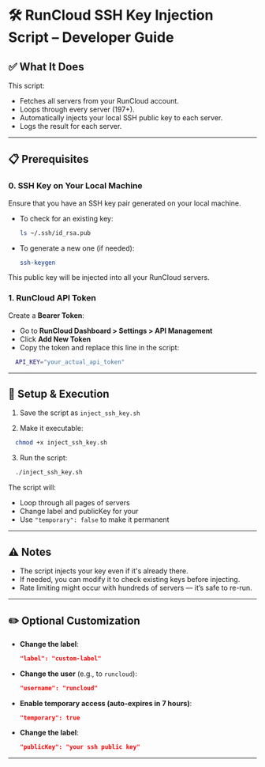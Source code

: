 
# 🛠️ RunCloud SSH Key Injection Script – Developer Guide

## ✅ What It Does
This script:
- Fetches all servers from your RunCloud account.
- Loops through every server (197+).
- Automatically injects your local SSH public key to each server.
- Logs the result for each server.

---

## 📋 Prerequisites


### 0. SSH Key on Your Local Machine

Ensure that you have an SSH key pair generated on your local machine.

- To check for an existing key:
  ```bash
  ls ~/.ssh/id_rsa.pub
  ```
- To generate a new one (if needed):
  ```bash
  ssh-keygen
  ```
This public key will be injected into all your RunCloud servers.

### 1. RunCloud API Token
Create a **Bearer Token**:

- Go to **RunCloud Dashboard > Settings > API Management**
- Click **Add New Token**
- Copy the token and replace this line in the script:

```bash
  API_KEY="your_actual_api_token"
```

---

## 📂 Setup & Execution

1. Save the script as `inject_ssh_key.sh`

2. Make it executable:
```bash
  chmod +x inject_ssh_key.sh
```

3. Run the script:
```bash
  ./inject_ssh_key.sh
```

The script will:
- Loop through all pages of servers
- Change label and publicKey for your
- Use `"temporary": false` to make it permanent

---

## ⚠️ Notes

- The script injects your key even if it's already there.
- If needed, you can modify it to check existing keys before injecting.
- Rate limiting might occur with hundreds of servers — it’s safe to re-run.

---

## ✏️ Optional Customization

- **Change the label**:
  ```json
  "label": "custom-label"
  ```
- **Change the user** (e.g., to `runcloud`):
  ```json
  "username": "runcloud"
  ```
- **Enable temporary access (auto-expires in 7 hours)**:
  ```json
  "temporary": true
  ```
- **Change the label**:
  ```json
  "publicKey": "your ssh public key"
  ```
  
---

